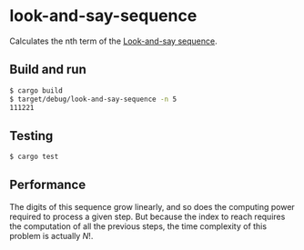 # look-and-say-sequence

Calculates the nth term of the [Look-and-say sequence](https://en.wikipedia.org/wiki/Look-and-say_sequence).

## Build and run

```sh
$ cargo build
$ target/debug/look-and-say-sequence -n 5
111221
```

## Testing

```sh
$ cargo test
```

## Performance

The digits of this sequence grow linearly, and so does the computing power required to process a given step.
But because the index to reach requires the computation of all the previous steps, the time complexity of this problem is actually $N!$.
